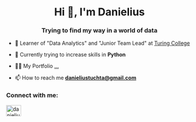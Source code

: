 <h1 align="center">Hi 👋, I'm Danielius</h1>
<h3 align="center">Trying to find my way in a world of data</h3>

- 📝 Learner of "Data Analytics" and "Junior Team Lead" at [Turing College](https://www.turingcollege.com/?gclid=Cj0KCQiA6rCgBhDVARIsAK1kGPIyb2nM_BMQIVDtFAMDFLBu3H1pz2jayrKcvxzSAzR3rN4C4yIFZcUaAsxzEALw_wcB)

- 🌱 Currently trying to increase skills in **Python**

- 👨‍💻 My Portfolio [...](...)

- 📫 How to reach me **danieliustuchta@gmail.com**



<h3 align="left">Connect with me:</h3>
<p align="left">
<a href="https://linkedin.com/in/danielius-tuchta" target="blank"><img align="center" src="https://raw.githubusercontent.com/rahuldkjain/github-profile-readme-generator/master/src/images/icons/Social/linked-in-alt.svg" alt="danielius-tuchta" height="30" width="40" /></a>
</p>

